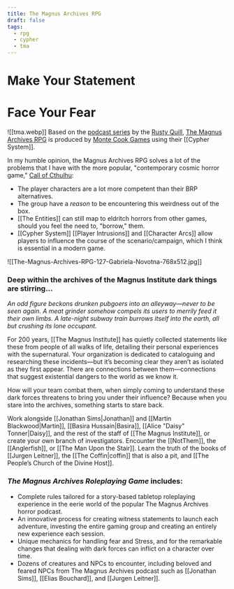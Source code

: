 ```yaml
---
title: The Magnus Archives RPG
draft: false
tags:
  - rpg
  - cypher
  - tma
---
```

# Make Your Statement
# Face Your Fear

![[tma.webp]] 
Based on the [podcast series](https://rustyquill.com/show/the-magnus-archives/) by the [Rusty Quill](https://rustyquill.com/), [The Magnus Archives RPG](https://www.montecookgames.com/store/product/the-magnus-archives-roleplaying-game/) is produced by [Monte Cook Games](https://www.montecookgames.com/) using their [[Cypher System]].

In my humble opinion, the Magnus Archives RPG solves a lot of the problems that I have with the more popular, "contemporary cosmic horror game," [Call of Cthulhu](https://www.chaosium.com/call-of-cthulhu-rpg/):
- The player characters are a lot more competent than their BRP alternatives.
- The group have a *reason* to be encountering this weirdness out of the box.
- [[The Entities]] can still map to eldritch horrors from other games, should you feel the need to, "borrow," them.
- [[Cypher System]] [[Player Intrusions]] and [[Character Arcs]] allow players to influence the course of the scenario/campaign, which I think is essential in a modern game.

![[The-Magnus-Archives-RPG-127-Gabriela-Novotna-768x512.jpg]]
### Deep within the archives of the Magnus Institute dark things are stirring…

_An odd figure beckons drunken pubgoers into an alleyway—never to be seen again._ _A meat grinder somehow compels its users to merrily feed it their own limbs._ _A late-night subway train burrows itself into the earth, all but crushing its lone occupant._

For 200 years, [[The Magnus Institute]] has quietly collected statements like these from people of all walks of life, detailing their personal experiences with the supernatural. Your organization is dedicated to cataloguing and researching these incidents—but it’s becoming clear they aren’t as isolated as they first appear. There are connections between them—connections that suggest existential dangers to the world as we know it.

How will your team combat them, when simply coming to understand these dark forces threatens to bring you under their influence? Because when you stare into the archives, something starts to stare back.

Work alongside [[Jonathan Sims|Jonathan]] and [[Martin Blackwood|Martin]], [[Basira Hussain|Basira]], [[Alice "Daisy" Tonner|Daisy]], and the rest of the staff of [[The Magnus Institute]], or create your own branch of investigators. Encounter the [[NotThem]], the [[Anglerfish]], or [[The Man Upon the Stair]]. Learn the truth of the books of [[Jurgen Leitner]], the [[The Coffin|coffin]] that is also a pit, and [[The People’s Church of the Divine Host]].
### _The Magnus Archives Roleplaying Game_ includes:

- Complete rules tailored for a story-based tabletop roleplaying experience in the eerie world of the popular The Magnus Archives horror podcast.
- An innovative process for creating witness statements to launch each adventure, investing the entire gaming group and creating an entirely new experience each session.
- Unique mechanics for handling fear and Stress, and for the remarkable changes that dealing with dark forces can inflict on a character over time.
- Dozens of creatures and NPCs to encounter, including beloved and feared NPCs from The Magnus Archives podcast such as [[Jonathan Sims]], [[Elias Bouchard]], and [[Jurgen Leitner]].